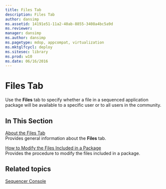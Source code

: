 ```yaml
---
title: Files Tab
description: Files Tab
author: dansimp
ms.assetid: 14191e51-11a2-40ab-8855-3408a4bc5a9d
ms.reviewer: 
manager: dansimp
ms.author: dansimp
ms.pagetype: mdop, appcompat, virtualization
ms.mktglfcycl: deploy
ms.sitesec: library
ms.prod: w10
ms.date: 06/16/2016
---
```



# Files Tab


Use the **Files** tab to specify whether a file in a sequenced application package will be available to a specific user or to all users in the community.

## In This Section


<a href="" id="about-the-files-tab"></a>[About the Files Tab](about-the-files-tab.md)  
Provides general information about the **Files** tab.

<a href="" id="how-to-modify-the-files-included-in-a-package"></a>[How to Modify the Files Included in a Package](how-to-modify-the-files-included-in-a-package.md)  
Provides the procedure to modify the files included in a package.

## Related topics


[Sequencer Console](sequencer-console.md)

 

 





